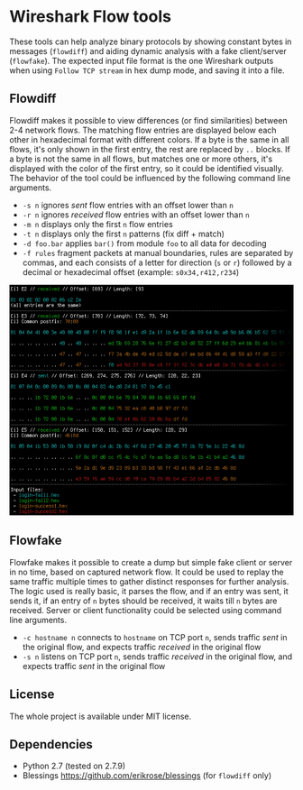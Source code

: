 Wireshark Flow tools
====================

These tools can help analyze binary protocols by showing constant bytes in
messages (`flowdiff`) and aiding dynamic analysis with a fake client/server
(`flowfake`). The expected input file format is the one Wireshark outputs
when using `Follow TCP stream` in hex dump mode, and saving it into a file.

Flowdiff
--------

Flowdiff makes it possible to view differences (or find similarities) between
2-4 network flows. The matching flow entries are displayed below each other
in hexadecimal format with different colors. If a byte is the same in all
flows, it's only shown in the first entry, the rest are replaced by `..`
blocks. If a byte is not the same in all flows, but matches one or more
others, it's displayed with the color of the first entry, so it could be
identified visually. The behavior of the tool could be influenced by the
following command line arguments.

 - `-s n` ignores *sent* flow entries with an offset lower than `n`
 - `-r n` ignores *received* flow entries with an offset lower than `n`
 - `-m n` displays only the first `n` flow entries
 - `-t n` displays only the first `n` patterns (fix diff + match)
 - `-d foo.bar` applies `bar()` from module `foo` to all data for decoding
 - `-f rules` fragment packets at manual boundaries, rules are separated by
   commas, and each consists of a letter for direction (`s` or `r`) followed
   by a decimal or hexadecimal offset (example: `s0x34,r412,r234`)

![Flowdiff screenshot](doc/flowdiff-screenshot.png)

Flowfake
--------

Flowfake makes it possible to create a dump but simple fake client or server
in no time, based on captured network flow. It could be used to replay the
same traffic multiple times to gather distinct responses for further analysis.
The logic used is really basic, it parses the flow, and if an entry was sent,
it sends it, if an entry of `n` bytes should be received, it waits till `n`
bytes are received. Server or client functionality could be selected using
command line arguments.

 - `-c hostname n` connects to `hostname` on TCP port `n`, sends traffic *sent*
   in the original flow, and expects traffic *received* in the original flow
 - `-s n` listens on TCP port `n`, sends traffic *received* in the original
   flow, and expects traffic *sent* in the original flow

License
-------

The whole project is available under MIT license.

Dependencies
------------

 - Python 2.7 (tested on 2.7.9)
 - Blessings https://github.com/erikrose/blessings (for `flowdiff` only)
